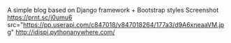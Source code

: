 A simple blog based on Django framework + Bootstrap styles
Screenshot https://prnt.sc/j0umu6
<img>src="https://pp.userapi.com/c847018/v847018264/177a3/d9A6xneaaVM.jpg" </img>
 http://idispi.pythonanywhere.com/
